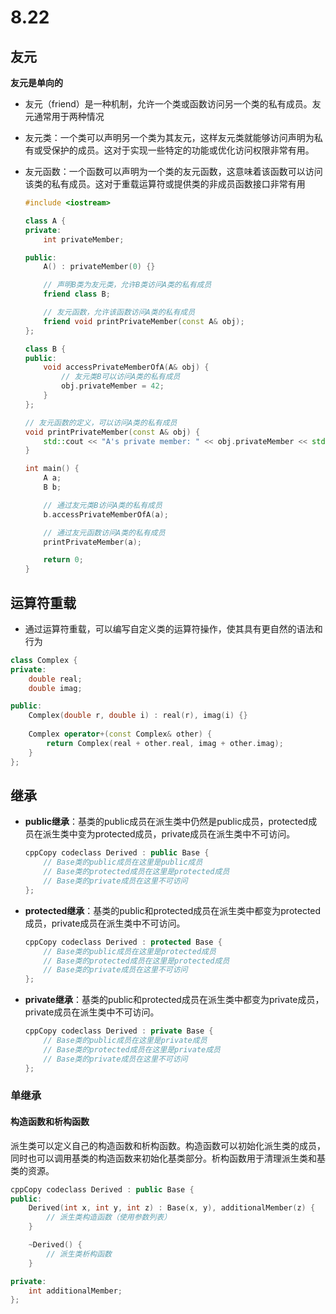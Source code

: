 # 8.22
## 友元
**友元是单向的**

- 友元（friend）是一种机制，允许一个类或函数访问另一个类的私有成员。友元通常用于两种情况

- 友元类：一个类可以声明另一个类为其友元，这样友元类就能够访问声明为私有或受保护的成员。这对于实现一些特定的功能或优化访问权限非常有用。

- 友元函数：一个函数可以声明为一个类的友元函数，这意味着该函数可以访问该类的私有成员。这对于重载运算符或提供类的非成员函数接口非常有用

  ```C++
  #include <iostream>
  
  class A {
  private:
      int privateMember;
  
  public:
      A() : privateMember(0) {}
  
      // 声明B类为友元类，允许B类访问A类的私有成员
      friend class B;
  
      // 友元函数，允许该函数访问A类的私有成员
      friend void printPrivateMember(const A& obj);
  };
  
  class B {
  public:
      void accessPrivateMemberOfA(A& obj) {
          // 友元类B可以访问A类的私有成员
          obj.privateMember = 42;
      }
  };
  
  // 友元函数的定义，可以访问A类的私有成员
  void printPrivateMember(const A& obj) {
      std::cout << "A's private member: " << obj.privateMember << std::endl;
  }
  
  int main() {
      A a;
      B b;
  
      // 通过友元类B访问A类的私有成员
      b.accessPrivateMemberOfA(a);
  
      // 通过友元函数访问A类的私有成员
      printPrivateMember(a);
  
      return 0;
  }
  
  ```

  

## 运算符重载

- 通过运算符重载，可以编写自定义类的运算符操作，使其具有更自然的语法和行为

```c++
class Complex {
private:
    double real;
    double imag;

public:
    Complex(double r, double i) : real(r), imag(i) {}
    
    Complex operator+(const Complex& other) {
        return Complex(real + other.real, imag + other.imag);
    }
};

```



## 继承

- **public继承**：基类的public成员在派生类中仍然是public成员，protected成员在派生类中变为protected成员，private成员在派生类中不可访问。

  ```c++
  cppCopy codeclass Derived : public Base {
      // Base类的public成员在这里是public成员
      // Base类的protected成员在这里是protected成员
      // Base类的private成员在这里不可访问
  };
  ```

- **protected继承**：基类的public和protected成员在派生类中都变为protected成员，private成员在派生类中不可访问。

  ```c++
  cppCopy codeclass Derived : protected Base {
      // Base类的public成员在这里是protected成员
      // Base类的protected成员在这里是protected成员
      // Base类的private成员在这里不可访问
  };
  ```

- **private继承**：基类的public和protected成员在派生类中都变为private成员，private成员在派生类中不可访问。

  ```c++
  cppCopy codeclass Derived : private Base {
      // Base类的public成员在这里是private成员
      // Base类的protected成员在这里是private成员
      // Base类的private成员在这里不可访问
  };
  ```

### 单继承

#### 构造函数和析构函数

派生类可以定义自己的构造函数和析构函数。构造函数可以初始化派生类的成员，同时也可以调用基类的构造函数来初始化基类部分。析构函数用于清理派生类和基类的资源。

```c++
cppCopy codeclass Derived : public Base {
public:
    Derived(int x, int y, int z) : Base(x, y), additionalMember(z) {
        // 派生类构造函数（使用参数列表）
    }

    ~Derived() {
        // 派生类析构函数
    }

private:
    int additionalMember;
};
```

### 